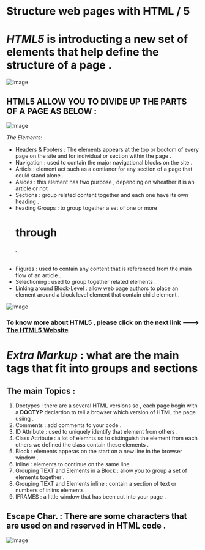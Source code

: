 # Structure web pages with HTML / 5 


# *HTML5* is introducting a new set of elements that help define the structure of a page .

![Image](https://www.hostinger.com/tutorials/wp-content/uploads/sites/2/2017/03/difference-between-html-and-html5.png)

## HTML5 ALLOW YOU TO DIVIDE UP THE PARTS OF A PAGE AS BELOW : 

![Image](https://mobile.developer.com/imagesvr_ce/3977/Figure01.png)


*The Elements*:

* Headers & Footers :  The elements appears at the top or bootom of every page on the site and for individual or section within the page .  
* Navigation : used to contain the major navigational blocks on the site .
* Articls : element act such as a contianer for any section of a page that could stand alone . 
* Asides : this element has two purpose , depending on wheather it is an article or not . 
* Sections : group related content together and each one have its own heading . 
* heading Groups : to group together a set of one or more <h1> through <h6> . 
* Figures : used to contain any content that is referenced from the main flow of an article . 
* Selectioning : used to group together related elements . 
* Linking around Block-Level : allow web page authors to place an <a> element around a block level element that contain child element . 


![Image](https://codebridgeplus.com/public/wp-content/uploads/html-semantic.jpg)


### To know more about HTML5 , please click on the next link ---> [The HTML5 Website ](https://codebridgeplus.com/html5-semantic-elements/) 


# *Extra Markup* : what are the main tags that fit into groups and sections 

## The main Topics : 
1. Doctypes : there are  a several HTML versions so , each page begin with a **DOCTYP** declartion to tell a browser which version of HTML the page usiing . 
2. Comments : add comments to your code . 
3. ID Attribute : used to uniquely identify that element from others . 
4. Class Attribute : a lot of elemnts so to distinguish the element from each others we defined the class contain these elements . 
5. Block : elements apperas on the start on a new line in the browser window . 
6. Inline : elements to continue on the same line . 
7. Grouping TEXT and Elements in a Block : allow you to group a set of elements together . 
8. Grouping TEXT and Elements inline : contain a section of text or numbers of inlins elements . 
9. IFRAMES : a little window that has been cut into your page . 


## Escape Char. : There are some characters that are used on and reserved in HTML code . 

![Image](https://encrypted-tbn0.gstatic.com/images?q=tbn:ANd9GcQTstHAQxvtbfOcb3OTtoJ1vx8zxUlUqGv4lHK7elsce9LjY-WkYg)

